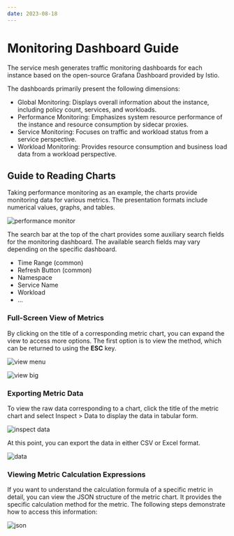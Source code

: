 ```yaml
---
date: 2023-08-18
---
```


# Monitoring Dashboard Guide

The service mesh generates traffic monitoring dashboards for each instance based on the open-source Grafana Dashboard provided by Istio.

The dashboards primarily present the following dimensions:

- Global Monitoring: Displays overall information about the instance, including policy count, services, and workloads.
- Performance Monitoring: Emphasizes system resource performance of the instance and resource consumption by sidecar proxies.
- Service Monitoring: Focuses on traffic and workload status from a service perspective.
- Workload Monitoring: Provides resource consumption and business load data from a workload perspective.

## Guide to Reading Charts

Taking performance monitoring as an example, the charts provide monitoring data for various metrics. The presentation formats include numerical values, graphs, and tables.

![performance monitor](https://docs.daocloud.io/daocloud-docs-images/docs/en/docs/mspider/user-guide/images/readtips01.png)

The search bar at the top of the chart provides some auxiliary search fields for the monitoring dashboard. The available search fields may vary depending on the specific dashboard.

- Time Range (common)
- Refresh Button (common)
- Namespace
- Service Name
- Workload
- ...

### Full-Screen View of Metrics

By clicking on the title of a corresponding metric chart, you can expand the view to access more options. The first option is to view the method, which can be returned to using the **ESC** key.

![view menu](https://docs.daocloud.io/daocloud-docs-images/docs/en/docs/mspider/user-guide/images/readtips02.png)

![view big](https://docs.daocloud.io/daocloud-docs-images/docs/en/docs/mspider/user-guide/images/readtips03.png)

### Exporting Metric Data

To view the raw data corresponding to a chart, click the title of the metric chart and select Inspect > Data to display the data in tabular form.

![inspect data](https://docs.daocloud.io/daocloud-docs-images/docs/en/docs/mspider/user-guide/images/readtips04.png)

At this point, you can export the data in either CSV or Excel format.

![data](https://docs.daocloud.io/daocloud-docs-images/docs/en/docs/mspider/user-guide/images/readtips05.png)

### Viewing Metric Calculation Expressions

If you want to understand the calculation formula of a specific metric in detail, you can view the JSON structure of the metric chart. It provides the specific calculation method for the metric. The following steps demonstrate how to access this information:

![json](https://docs.daocloud.io/daocloud-docs-images/docs/en/docs/mspider/user-guide/images/readtips06.png)
